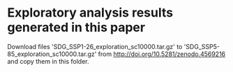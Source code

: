 # Exploratory analysis results generated in this paper

Download files 'SDG_SSP1-26_exploration_sc10000.tar.gz' to 'SDG_SSP5-85_exploration_sc10000.tar.gz' from http://doi.org/10.5281/zenodo.4569216 and copy them in this folder.
